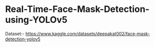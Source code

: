 # Real-Time-Face-Mask-Detection-using-YOLOv5

Dataset:- https://www.kaggle.com/datasets/deepakat002/face-mask-detection-yolov5

